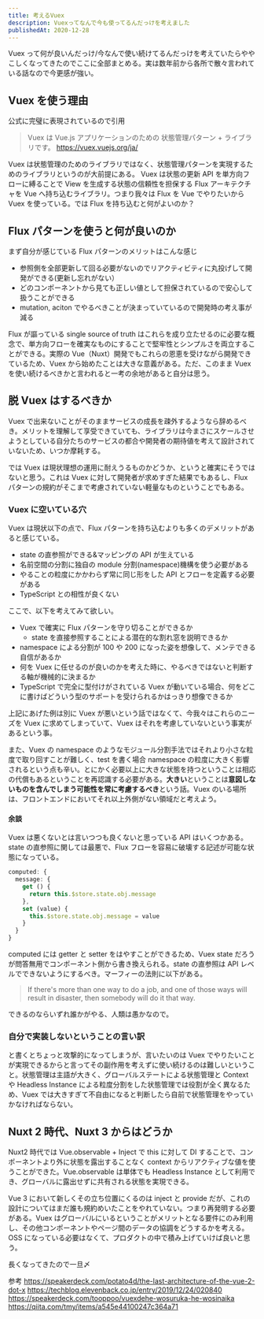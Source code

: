 ```yaml
---
title: 考えるVuex
description: Vuexってなんで今も使ってるんだっけを考えました
publishedAt: 2020-12-28
---
```


Vuex って何が良いんだっけ/今なんで使い続けてるんだっけを考えていたらややこしくなってきたのでここに全部まとめる。実は数年前から各所で散々言われている話なので今更感が強い。

## Vuex を使う理由

公式に完璧に表現されているので引用

> Vuex は Vue.js アプリケーションのための 状態管理パターン + ライブラリです。
> https://vuex.vuejs.org/ja/

Vuex は状態管理のためのライブラリではなく、状態管理パターンを実現するためのライブラリというのが大前提にある。
Vuex は状態の更新 API を単方向フローに縛ることで View を生成する状態の信頼性を担保する Flux アーキテクチャを Vue へ持ち込むライブラリ。つまり我々は Flux を Vue でやりたいから Vuex を使っている。では Flux を持ち込むと何がよいのか？

## Flux パターンを使うと何が良いのか

まず自分が感じている Flux パターンのメリットはこんな感じ

- 参照側を全部更新して回る必要がないのでリアクティビティに丸投げして開発ができる(更新し忘れがない）
- どのコンポーネントから見ても正しい値として担保されているので安心して扱うことができる
- mutation, aciton でやるべきことが決まっていているので開発時の考え事が減る

Flux が謳っている single source of truth はこれらを成り立たせるのに必要な概念で、単方向フローを確実なものにすることで堅牢性とシンプルさを両立することができる。実際の Vue（Nuxt）開発でもこれらの恩恵を受けながら開発できているため、Vuex から始めたことは大きな意義がある。ただ、このまま Vuex を使い続けるべきかと言われると一考の余地があると自分は思う。

## 脱 Vuex はするべきか

Vuex で出来ないことがそのままサービスの成長を疎外するようなら辞めるべき。メリットを理解して享受できていても、ライブラリは今まさにスケールさせようとしている自分たちのサービスの都合や開発者の期待値を考えて設計されていないため、いつか摩耗する。

では Vuex は現状理想の運用に耐えうるものかどうか、というと確実にそうではないと思う。これは Vuex に対して開発者が求めすぎた結果でもあるし、Flux パターンの規約がそこまで考慮されていない軽量なものということでもある。

### Vuex に空いている穴

Vuex は現状以下の点で、Flux パターンを持ち込むよりも多くのデメリットがあると感じている。

- state の直参照ができる&マッピングの API が生えている
- 名前空間の分割に独自の module 分割(namespace)機構を使う必要がある
- やることの粒度にかかわらず常に同じ形をした API とフローを定義する必要がある
- TypeScript との相性が良くない

ここで、以下を考えてみて欲しい。

- Vuex で確実に Flux パターンを守り切ることができるか
  - state を直接参照することによる潜在的な割れ窓を説明できるか
- namespace による分割が 100 や 200 になった姿を想像して、メンテできる自信があるか
- 何を Vuex に任せるのが良いのかを考えた時に、やるべきではないと判断する軸が機械的に決まるか
- TypeScript で完全に型付けがされている Vuex が動いている場合、何をどこに書けばどういう型のサポートを受けられるかはっきり想像できるか

上記にあげた例は別に Vuex が悪いという話ではなくて、今我々はこれらのニーズを Vuex に求めてしまっていて、Vuex はそれを考慮していないという事実があるという事。

また、Vuex の namespace のようなモジュール分割手法ではそれより小さな粒度で取り回すことが難しく、test を書く場合 namespace の粒度に大きく影響されるという点も辛い。とにかく必要以上に大きな状態を持つということは相応の代償もあるということを再認識する必要がある。**大きい**ということは**意図しないものを含んでしまう可能性を常に考慮するべき**という話。Vuex のいる場所は、フロントエンドにおいてそれ以上外側がない領域だと考えよう。

#### 余談

Vuex は悪くないとは言いつつも良くないと思っている API はいくつかある。state の直参照に関しては最悪で、Flux フローを容易に破壊する記述が可能な状態になっている。

```ts
computed: {
  message: {
    get () {
      return this.$store.state.obj.message
    },
    set (value) {
      this.$store.state.obj.message = value
    }
  }
}
```

computed には getter と setter をはやすことができるため、Vuex state だろうが問答無用でコンポーネント側から書き換えられる。state の直参照は API レベルでできないようにするべき。マーフィーの法則に以下がある。

> If there's more than one way to do a job, and one of those ways will result in disaster, then somebody will do it that way.

できるのならいずれ誰かがやる、人類は愚かなので。

### 自分で実装しないということの言い訳

と書くとちょっと攻撃的になってしまうが、言いたいのは Vuex でやりたいことが実現できるからと言ってその副作用を考えずに使い続けるのは難しいということ。状態管理は主語が大きく、グローバルステートによる状態管理と Context や Headless Instance による粒度分割をした状態管理では役割が全く異なるため、Vuex では大きすぎて不自由になると判断したら自前で状態管理をやっていかなければならない。

## Nuxt 2 時代、Nuxt 3 からはどうか

Nuxt2 時代では Vue.observable + Inject で this に対して DI することで、コンポーネントより外に状態を露出することなく context からリアクティブな値を使うことができた。Vue.observable は単体でも Headless Instance として利用でき、グローバルに露出せずに共有される状態を実現できる。

Vue 3 において新しくその立ち位置にくるのは inject と provide だが、これの設計についてはまだ誰も規約めいたことをやれていない。つまり再発明する必要がある。Vuex はグローバルにいるということがメリットとなる要件にのみ利用し、その他コンポーネントやページ間のデータの協調をどうするかを考える。OSS になっている必要はなくて、プロダクトの中で積み上げていけば良いと思う。

長くなってきたので一旦〆

参考
https://speakerdeck.com/potato4d/the-last-architecture-of-the-vue-2-dot-x
https://techblog.elevenback.co.jp/entry/2019/12/24/020840
https://speakerdeck.com/tooppoo/vuexdehe-wosuruka-he-wosinaika
https://qiita.com/tmy/items/a545e44100247c364a71
